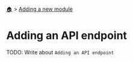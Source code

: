 <!--startTocHeader-->
[🏠](../README.md) > [Adding a new module](README.md)
# Adding an API endpoint
<!--endTocHeader-->

TODO: Write about `Adding an API endpoint`

<!--startTocSubTopic-->
<!--endTocSubTopic-->